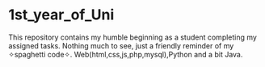 # 1st_year_of_Uni
This repository contains my humble beginning as a student completing my assigned tasks. Nothing much to see, just a friendly reminder of my ✧spaghetti code✧. Web(html,css,js,php,mysql),Python and a bit Java.
